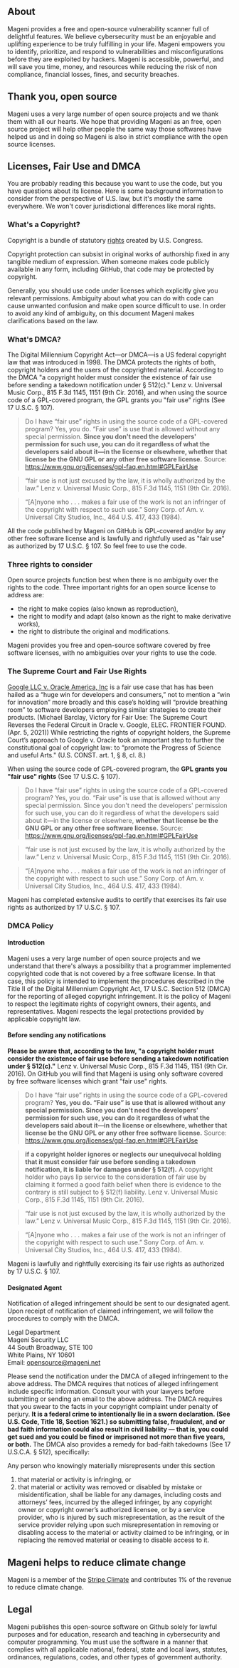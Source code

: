 ## About

Mageni provides a free and open-source vulnerability scanner full of delightful features. We believe cybersecurity must be an enjoyable and uplifting experience to be truly fulfilling in your life. Mageni empowers you to identify, prioritize, and respond to vulnerabilities and misconfigurations before they are exploited by hackers. Mageni is accessible, powerful, and will save you time, money, and resources while reducing the risk of non compliance, financial losses, fines, and security breaches.

## Thank you, open source
Mageni uses a very large number of open source projects and we thank them with all our hearts. We hope that providing Mageni as an free, open source project will help other people the same way those softwares have helped us and in doing so Mageni is also in strict compliance with the open source licenses. 

## Licenses, Fair Use and DMCA
You are probably reading this because you want to use the code, but you have questions about its license. Here is some background information to consider from the perspective of U.S. law, but it's mostly the same everywhere. We won't cover jurisdictional differences like moral rights. 

### What's a Copyright?
Copyright is a bundle of statutory <a href="https://www.law.cornell.edu/uscode/text/17/106">rights</a> created by U.S. Congress.

Copyright protection can subsist in original works of authorship fixed in any tangible medium of expression. When someone makes code publicly available in any form, including GitHub, that code may be protected by copyright.

Generally, you should use code under licenses which explicitly give you relevant permissions. Ambiguity about what you can do with code can cause unwanted confusion and make open source difficult to use. In order to avoid any kind of ambiguity, on this document Mageni makes clarifications based on the law.

### What's DMCA?
The Digital Millennium Copyright Act—or DMCA—is a US federal copyright law that was introduced in 1998. The DMCA protects the rights of both, copyright holders and the users of the copyrighted material. According to the DMCA "a copyright holder must consider the existence of fair use before sending a takedown notification under § 512(c)." Lenz v. Universal Music Corp., 815 F.3d 1145, 1151 (9th Cir. 2016), and when using the source code of a GPL-covered program, the GPL grants you "fair use" rights (See 17 U.S.C. § 107).

> Do I have “fair use” rights in using the source code of a GPL-covered program? Yes, you do. “Fair use” is use that is allowed without any special permission. **Since you don't need the developers' permission for such use, you can do it regardless of what the developers said about it—in the license or elsewhere, whether that license be the GNU GPL or any other free software license.** Source: <a href="https://www.gnu.org/licenses/gpl-faq.en.html#GPLFairUse">https://www.gnu.org/licenses/gpl-faq.en.html#GPLFairUse</a>

> “fair use is not just excused by the law, it is wholly authorized by the law.” Lenz v. Universal Music Corp., 815 F.3d 1145, 1151 (9th Cir. 2016).

> “[A]nyone who . . . makes a fair use of the work is not an infringer of the copyright with respect to such use.” Sony Corp. of Am. v. Universal City Studios, Inc., 464 U.S. 417, 433 (1984).

All the code published by Mageni on GitHub is GPL-covered and/or by any other free software license and is lawfully and rightfully used as "fair use" as authorized by 17 U.S.C. § 107. So feel free to use the code.

### Three rights to consider

Open source projects function best when there is no ambiguity over the rights to the code. Three important rights for an open source license to address are:

- the right to make copies (also known as reproduction),
- the right to modify and adapt (also known as the right to make derivative works),
- the right to distribute the original and modifications.

Mageni provides you free and open-source software covered by free software licenses, with no ambiguities over your rights to use the code.

### The Supreme Court and Fair Use Rights
<a href="https://www.supremecourt.gov/opinions/20pdf/18-956_d18f.pdf">Google LLC v. Oracle America, Inc</a> is a fair use case that has has been hailed as a “huge win for developers and consumers,” not to mention a “win for innovation” more broadly and this case’s holding will “provide breathing room” to software developers employing similar strategies to create their products. (Michael Barclay, Victory for Fair Use: The Supreme Court Reverses the Federal Circuit in Oracle v. Google, ELEC. FRONTIER FOUND. (Apr. 5, 2021)) While restricting the rights of copyright holders, the Supreme Court’s approach to Google v. Oracle took an important step to further the constitutional goal of copyright law: to “promote the Progress of Science and useful Arts." (U.S. CONST. art. 1, § 8, cl. 8.) 

When using the source code of GPL-covered program, the **GPL grants you "fair use" rights** (See 17 U.S.C. § 107). 

> Do I have “fair use” rights in using the source code of a GPL-covered program? Yes, you do. “Fair use” is use that is allowed without any special permission. Since you don't need the developers' permission for such use, you can do it regardless of what the developers said about it—in the license or elsewhere, **whether that license be the GNU GPL or any other free software license.**  Source: <a href="https://www.gnu.org/licenses/gpl-faq.en.html#GPLFairUse">https://www.gnu.org/licenses/gpl-faq.en.html#GPLFairUse</a>

> “fair use is not just excused by the law, it is wholly authorized by the law.” Lenz v. Universal Music Corp., 815 F.3d 1145, 1151 (9th Cir. 2016).

> “[A]nyone who . . . makes a fair use of the work is not an infringer of the copyright with respect to such use.” Sony Corp. of Am. v. Universal City Studios, Inc., 464 U.S. 417, 433 (1984).

Mageni has completed extensive audits to certify that exercises its fair use rights as authorized by 17 U.S.C. § 107. 

### DMCA Policy

#### Introduction

Mageni uses a very large number of open source projects and we understand that there's always a possibility that a programmer implemented copyrighted code that is not covered by a free software license. In that case, this policy is intended to implement the procedures described in the Title II of the Digital Millennium Copyright Act, 17 U.S.C. Section 512 (DMCA) for the reporting of alleged copyright infringement. It is the policy of Mageni to respect the legitimate rights of copyright owners, their agents, and representatives. Mageni respects the legal protections provided by applicable copyright law. 

#### Before sending any notifications

**Please be aware that, according to the law, "a copyright holder must consider the existence of fair use before sending a takedown notification under § 512(c)."** Lenz v. Universal Music Corp., 815 F.3d 1145, 1151 (9th Cir. 2016). On GitHub you will find that Mageni is using only software covered by free software licenses which grant "fair use" rights.

> Do I have “fair use” rights in using the source code of a GPL-covered program?
> **Yes, you do. “Fair use” is use that is allowed without any special permission. Since you don't need the developers' permission for such use, you can do 
> it regardless of what the developers said about it—in the license or elsewhere, whether that license be the GNU GPL or any other free software license.**
> Source: <a href="https://www.gnu.org/licenses/gpl-faq.en.html#GPLFairUse">https://www.gnu.org/licenses/gpl-faq.en.html#GPLFairUse</a>

> **if a copyright holder ignores or neglects our unequivocal holding that it must consider fair use before sending a takedown notification, it is liable for  damages under § 512(f).** A copyright holder who pays  lip service to the consideration of fair use by claiming it formed a good faith belief when there is evidence to the contrary is still subject to §  512(f) liability. Lenz v. Universal Music Corp., 815 F.3d 1145, 1151 (9th Cir. 2016).

> “fair use is not just excused by the law, it is wholly authorized by the law.” Lenz v. Universal Music Corp., 815 F.3d 1145, 1151 (9th Cir. 2016).

> “[A]nyone who . . . makes a fair use of the work is not an infringer of the copyright with respect to such use.” Sony Corp. of Am. v. Universal City Studios, Inc., 464 U.S. 417, 433 (1984).

Mageni is lawfully and rightfully exercising its fair use rights as authorized by 17 U.S.C. § 107. 

#### Designated Agent

Notification of alleged infringement should be sent to our designated agent. Upon receipt of notification of claimed infringement, we will follow the procedures to comply with the DMCA.

Legal Department<br />
Mageni Security LLC<br />
44 South Broadway, STE 100<br />
White Plains, NY 10601<br />
Email: opensource@mageni.net

Please send the notification under the DMCA of alleged infringement to the above address. The DMCA requires that notices of alleged infringement include specific information. Consult your with your lawyers before submitting or sending an email to the above address. The DMCA requires that you swear to the facts in your copyright complaint under penalty of perjury. **It is a federal crime to intentionally lie in a sworn declaration. (See U.S. Code, Title 18, Section 1621.) so submitting false, fraudulent, and or bad faith information could also result in civil liability — that is, you could get sued and you could be fined or imprisoned not more than five years, or both.** The DMCA also provides a remedy for bad-faith takedowns (See 17 U.S.C.A. § 512), specifically:

Any person who knowingly materially misrepresents under this section

1. that material or activity is infringing, or
2. that material or activity was removed or disabled by mistake or misidentification, shall be liable for any damages, including costs and attorneys’ fees, incurred by the alleged infringer, by any copyright owner or copyright owner’s authorized licensee, or by a service provider, who is injured by such misrepresentation, as the result of the service provider relying upon such misrepresentation in removing or disabling access to the material or activity claimed to be infringing, or in replacing the removed material or ceasing to disable access to it.

## Mageni helps to reduce climate change
Mageni is a member of the <a href="https://climate.stripe.com/nJ22UV" target="_blank">Stripe Climate</a> and contributes 1% of the revenue to reduce climate change.

## Legal
Mageni publishes this open-source software on Github solely for lawful purposes and for education, research and teaching in cybersecurity and computer programming. You must use the software in a manner that complies with all applicable national, federal, state and local laws, statutes, ordinances, regulations, codes, and other types of government authority.
